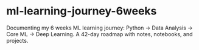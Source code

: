 # ml-learning-journey-6weeks
Documenting my 6 weeks ML learning journey: Python → Data Analysis → Core ML → Deep Learning. A 42-day roadmap with notes, notebooks, and projects.
